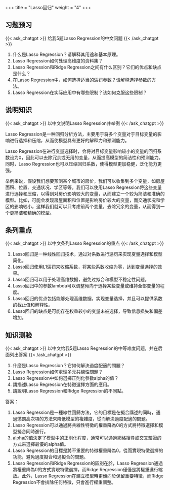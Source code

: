 +++
title = "Lasso回归"
weight = "4"
+++
## 习题预习
{{< ask_chatgpt >}}
给我5题Lasso Regression的中文问题
{{< /ask_chatgpt >}}

1. 什么是Lasso Regression？请解释其用途和基本原理。
2. Lasso Regression如何处理高维度的资料集？
3. Lasso Regression和Ridge Regression之间有什么区别？它们的优点和缺点是什么？
4. 在Lasso Regression中，如何选择适当的惩罚参数？请解释选择参数的方法。
5. Lasso Regression在实际应用中有哪些限制？该如何克服这些限制？   

## 说明知识
{{< ask_chatgpt >}}
以中文说明Lasso Regression并举例
{{< /ask_chatgpt >}}

Lasso Regression是一种回归分析方法，主要用于将多个变量对于目标变量的影响进行选择和压缩，从而使模型具有更好的解释力和预测能力。

Lasso Regression在进行变量选择时，会将对目标变量影响较小的变量的回归系数设为0，因此可以去除冗余或无用的变量，从而提高模型的简洁性和预测能力。同时，Lasso Regression也可以压缩回归系数，使得模型更加稳健，泛化能力更强。

举例来说，假设我们想要预测某个城市的房价，我们可以收集到多个变量，如房屋面积、位置、交通状况、学区等等。我们可以使用Lasso Regression将这些变量进行选择和压缩，以得到对房价影响较大的变量，从而建立一个较为简洁和准确的模型。比如，可能会发现房屋面积和位置是影响房价较大的变量，而交通状况和学区的影响较小，这样我们就可以只考虑前两个变量，去除冗余的变量，从而得到一个更简洁和精确的模型。   

## 条列重点
{{< ask_chatgpt >}}
以中文条列Lasso Regression的重点
{{< /ask_chatgpt >}}

1. Lasso回归是一种线性回归技术，通过对系数进行惩罚来实现变量选择和模型简化。
2. Lasso回归使用L1惩罚来收缩系数，将某些系数收缩为零，达到变量选择的效果。
3. Lasso回归可以用于处理高维数据，避免过拟合和模型不稳定性问题。
4. Lasso回归中的参数lambda可以调整倾向于选择某些变量或维持全部变量的程度。
5. Lasso回归的优点包括能够处理高维数据，实现变量选择，并且可以提供系数的截止值和解释性。
6. Lasso回归的缺点是可能存在权重较小的变量未被选择，导致信息损失和偏差增加。   

## 知识测验
{{< ask_chatgpt >}}
以中文给我5题Lasso Regression的中等难度问题，并在后面列出答案
{{< /ask_chatgpt >}}

1. 什麼是Lasso Regression？它如何解決過度配適的問題？
2. Lasso Regression如何處理多元共線性問題？
3. Lasso Regression中如何選擇正則化參數alpha的值？
4. 請描述Lasso Regression在特徵選擇方面的應用。
5. 請說明Lasso Regression和Ridge Regression的不同點。

答案：
1. Lasso Regression是一種線性回歸方法，它的目標是在擬合講述的同時，通過懲罰高次項的方法來降低模型的複雜度，從而解決過度配適的問題。
2. Lasso Regression可以通過將共線性特徵的權重降為0的方式將特徵選擇和模型擬合同時進行。
3. alpha的值決定了模型中的正則化程度，通常可以通過網格搜尋或交叉驗證的方式來選擇最優的alpha值。
4. Lasso Regression的目標是將不重要的特徵權重降為0，從而實現特徵選擇的功能，避免過度擬合和過擬合的問題。
5. Lasso Regression和Ridge Regression的區別在於，Lasso Regression通過將權重降為0的方式實現特徵選擇，而Ridge Regression僅僅是將權重進行縮放。此外，Lasso Regression在建立模型時更傾向於保留重要特徵，而Ridge Regression不會排除任何特徵，只會進行權重調整。   

